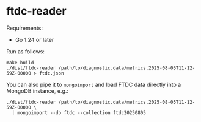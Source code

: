 # ftdc-reader

Requirements:

* Go 1.24 or later

Run as follows:

```shell
make build
./dist/ftdc-reader /path/to/diagnostic.data/metrics.2025-08-05T11-12-59Z-00000 > ftdc.json
```

You can also pipe it to `mongoimport` and load FTDC data directly into a MongoDB instance, e.g.:

```shell
./dist/ftdc-reader /path/to/diagnostic.data/metrics.2025-08-05T11-12-59Z-00000 \
  | mongoimport --db ftdc --collection ftdc20250805
```
